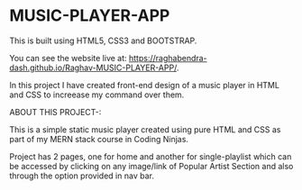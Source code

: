 # MUSIC-PLAYER-APP

This is built using HTML5, CSS3 and BOOTSTRAP.

You can see the website live at: https://raghabendra-dash.github.io/Raghav-MUSIC-PLAYER-APP/.

In this project I have created front-end design of a music player in HTML and CSS to increease my command over them.

ABOUT THIS PROJECT-:

This is a simple static music player created using pure HTML and CSS as part of my MERN stack course in Coding Ninjas.

Project has 2 pages, one for home and another for single-playlist which can be accessed by clicking on any image/link of Popular Artist Section and also through the option provided in nav bar.


